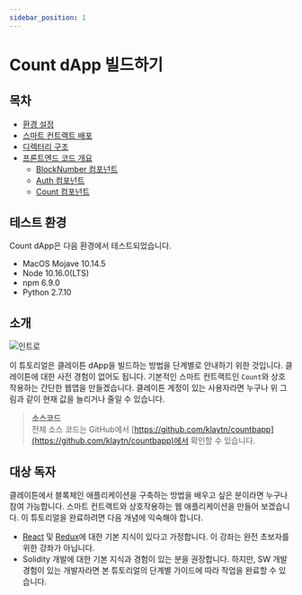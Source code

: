 ```yaml
---
sidebar_position: 1
---
```


# Count dApp 빌드하기

## 목차 <a href="#table-of-contents" id="table-of-contents"></a>

* [환경 설정](./setup-environment.md)
* [스마트 컨트랙트 배포](./deploy-contracts.md)
* [디렉터리 구조](./directory-structure.md)
* [프론트엔드 코드 개요](./code-overview/code-overview.md)
  * [BlockNumber 컴포넌트](./code-overview/blocknumber-component.md)
  * [Auth 컴포넌트](./code-overview/auth-component.md)
  * [Count 컴포넌트](./code-overview/count-component.md)


## 테스트 환경 <a href="#testing-environment" id="testing-environment"></a>

Count dApp은 다음 환경에서 테스트되었습니다.

* MacOS Mojave 10.14.5
* Node 10.16.0(LTS)
* npm 6.9.0
* Python 2.7.10

## 소개 <a href="#introduction" id="introduction"></a>

![인트로](/img/build/tutorials/tutorial-1intro.gif)

이 튜토리얼은 클레이튼 dApp을 빌드하는 방법을 단계별로 안내하기 위한 것입니다. 클레이튼에 대한 사전 경험이 없어도 됩니다. 기본적인 스마트 컨트랙트인 `Count`와 상호작용하는 간단한 웹앱을 만들겠습니다.
클레이튼 계정이 있는 사용자라면 누구나 위 그림과 같이 현재 값을 늘리거나 줄일 수 있습니다.

> **소스코드**\
> 전체 소스 코드는 GitHub에서 [https://github.com/klaytn/countbapp](https://github.com/klaytn/countbapp)에서 확인할 수 있습니다.

## 대상 독자 <a href="#intended-audience" id="intended-audience"></a>

클레이튼에서 블록체인 애플리케이션을 구축하는 방법을 배우고 싶은 분이라면 누구나 참여 가능합니다. 스마트 컨트랙트와 상호작용하는 웹 애플리케이션을 만들어 보겠습니다. 이 튜토리얼을 완료하려면 다음 개념에 익숙해야 합니다.

* [React](https://reactjs.org/) 및 [Redux](https://redux.js.org/)에 대한 기본 지식이 있다고 가정합니다. 이 강좌는 완전 초보자를 위한 강좌가 아닙니다.
* Solidity 개발에 대한 기본 지식과 경험이 있는 분을 권장합니다. 하지만, SW 개발 경험이 있는 개발자라면 본 튜토리얼의 단계별 가이드에 따라 작업을 완료할 수 있습니다.
